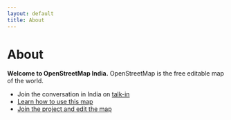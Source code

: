 ```yaml
---
layout: default
title: About
---
```


# About
<p><b>Welcome to OpenStreetMap India.</b> OpenStreetMap is the free editable map of the world.
<ul>
<li>Join the conversation in India on <a href="https://lists.openstreetmap.org/listinfo/talk-in">talk-in</a></li>
<li><a href="https://github.com/geohacker/openstreetmap.in#using-this-map">Learn how to use this map</a></li>
<li><a href="http://learnosm.org/">Join the project and edit the map</a></li>
</p>
